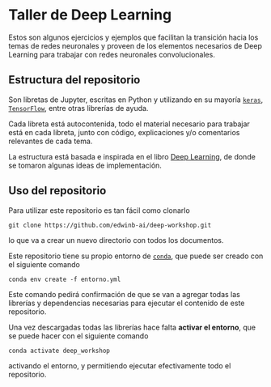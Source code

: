 # Taller de Deep Learning

Estos son algunos ejercicios y ejemplos que facilitan la transición hacia los temas de redes neuronales
y proveen de los elementos necesarios de Deep Learning para trabajar con redes neuronales convolucionales.

## Estructura del repositorio

Son libretas de Jupyter, escritas en Python y utilizando en su mayoría [`keras`](https://keras.io/),
[`TensorFlow`](https://www.tensorflow.org/), entre otras librerías de ayuda.

Cada libreta está autocontenida, todo el material necesario para trabajar está en cada libreta, junto con
código, explicaciones y/o comentarios relevantes de cada tema.

La estructura está basada e inspirada en el libro [Deep Learning](https://www.deeplearningbook.org/), de
donde se tomaron algunas ideas de implementación.

## Uso del repositorio

Para utilizar este repositorio es tan fácil como clonarlo

`git clone https://github.com/edwinb-ai/deep-workshop.git`

lo que va a crear un nuevo directorio con todos los documentos.

Este repositorio tiene su propio entorno de [`conda`](https://conda.io/en/latest/), que puede ser creado con el
siguiente comando

`conda env create -f entorno.yml`

Este comando pedirá confirmación de que se van a agregar todas las librerías y dependencias necesarias para
ejecutar el contenido de este repositorio.

Una vez descargadas todas las librerías hace falta **activar el entorno**, que se puede hacer con el siguiente
comando

`conda activate deep_workshop`

activando el entorno, y permitiendo ejecutar efectivamente todo el repositorio.
